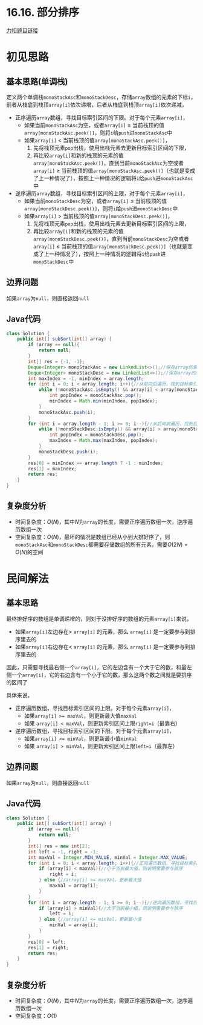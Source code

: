 # 16.16. 部分排序

[力扣题目链接](https://leetcode-cn.com/problems/sub-sort-lcci/)


# 初见思路

## 基本思路(单调栈)
定义两个单调栈`monoStackAsc`和`monoStackDesc`，存储`array`数组的元素的下标`i`，前者从栈底到栈顶`array[i]`依次递增，后者从栈底到栈顶`array[i]`依次递减，

- 正序遍历`array`数组，寻找目标索引区间的下限。对于每个元素`array[i]`，
	- 如果当前`monoStackAsc`为空，或者`array[i]` $\ge$ 当前栈顶的值`array[monoStackAsc.peek()]`，则将`i`给`push`进`monoStackAsc`中
	- 如果`array[i]` $<$ 当前栈顶的值`array[monoStackAsc.peek()]`，
		1. 先将栈顶元素`pop`出栈，使用出栈元素去更新目标索引区间的下限，
		2. 再比较`array[i]`和新的栈顶的元素的值`array[monoStackAsc.peek()]`，直到当前`monoStackAsc`为空或者`array[i]` $\ge$ 当前栈顶的值`array[monoStackAsc.peek()]`（也就是变成了上一种情况了），按照上一种情况的逻辑将`i`给`push`进`monoStackAsc`中
- 逆序遍历`array`数组，寻找目标索引区间的上限，对于每个元素`array[i]`，
	- 如果当前`monoStackDesc`为空，或者`array[i]` $\le$ 当前栈顶的值`array[monoStackDesc.peek()]`，则将`i`给`push`进`monoStackDesc`中
	- 如果`array[i]` $>$ 当前栈顶的值`array[monoStackDesc.peek()]`，
		1. 先将栈顶元素`pop`出栈，使用出栈元素去更新目标索引区间的上限，
		2. 再比较`array[i]`和新的栈顶的元素的值`array[monoStackDesc.peek()]`，直到当前`monoStackDesc`为空或者`array[i]` $\le$ 当前栈顶的值`array[monoStackDesc.peek()]`（也就是变成了上一种情况了），按照上一种情况的逻辑将`i`给`push`进`monoStackDesc`中

## 边界问题
如果`array`为`null`，则直接返回`null`

## Java代码
```java
class Solution {
    public int[] subSort(int[] array) {
        if (array == null){
            return null;
        }
        int[] res = {-1, -1};
        Deque<Integer> monoStackAsc = new LinkedList<>();//保存array的索引，从栈底到栈顶索引对应的元素依次递增
        Deque<Integer> monoStackDesc = new LinkedList<>();//保存array的索引，从栈底到栈顶索引对应的元素依次递减
        int maxIndex = -1, minIndex = array.length;
        for (int i = 0; i < array.length; i++){//从前向后遍历，找到目标索引区间的下限
            while (!monoStackAsc.isEmpty() && array[i] < array[monoStackAsc.peek()]){
                int popIndex = monoStackAsc.pop();
                minIndex = Math.min(minIndex, popIndex);
            }
            monoStackAsc.push(i);
        }
        for (int i = array.length - 1; i >= 0; i--){//从后向前遍历，找到目标索引区间的上限
            while (!monoStackDesc.isEmpty() && array[i] > array[monoStackDesc.peek()]){
                int popIndex = monoStackDesc.pop();
                maxIndex = Math.max(maxIndex, popIndex);
            }
            monoStackDesc.push(i);
        }
        res[0] = minIndex == array.length ? -1 : minIndex;
        res[1] = maxIndex;
        return res;
    }
}
```

## 复杂度分析
- 时间复杂度：$O(N)$，其中$N$为`array`的长度，需要正序遍历数组一次，逆序遍历数组一次
- 空间复杂度：$O(N)$，最坏的情况是数组已经从小到大排好序了，则`monoStackAsc`和`monoStackDesc`都需要存储数组的所有元素，需要$O(2N)=O(N)$的空间

# 民间解法

## 基本思路

最终排好序的数组是单调递增的，则对于没排好序的数组的元素`array[i]`来说，

- 如果`array[i]`左边存在$>$ `array[i]` 的元素，那么 `array[i]` 是一定要参与到排序里去的
- 如果`array[i]`右边存在$<$ `array[i]` 的元素，那么 `array[i]` 是一定要参与到排序里去的

因此，只需要寻找最右侧一个`array[i]`，它的左边含有一个大于它的数，和最左侧一个`array[i]`，它的右边含有一个小于它的数，那么这两个数之间就是要排序的区间了

具体来说，

- 正序遍历数组，寻找目标索引区间的上限。对于每个元素`array[i]`，
	- 如果`array[i] >= maxVal`，则更新最大值`maxVal`
	- 如果 `array[i] < maxVal`，则更新索引区间上限`right=i`（最靠右）
- 逆序遍历数组，寻找目标索引区间的下限。对于每个元素`array[i]`，
	- 如果`array[i] <= minVal`，则更新最小值`minVal`
	- 如果 `array[i] > minVal`，则更新索引区间上限`left=i`（最靠左）

## 边界问题
如果`array`为`null`，则直接返回`null`

## Java代码
```java
class Solution {
    public int[] subSort(int[] array) {
        if (array == null){
            return null;
        }
        int[] res = new int[2];
        int left = -1, right = -1;
        int maxVal = Integer.MIN_VALUE, minVal = Integer.MAX_VALUE;
        for (int i = 0; i < array.length; i++){//正向遍历数组，寻找目标索引区间的上限
            if (array[i] < maxVal){//小于当前最大值，则说明需要参与排序
                right = i;
            } else {//array[i] >= maxVal，更新最大值
                maxVal = array[i];
            }
        }
        for (int i = array.length - 1; i >= 0; i--){//逆向遍历数组，寻找目标索引区间的下限
            if (array[i] > minVal){//大于当前最小值，则说明需要参与排序
                left = i;
            } else {//array[i] <= minVal，更新最小值
                minVal = array[i];
            }
        }
        res[0] = left;
        res[1] = right;
        return res;
    }
}
```

## 复杂度分析
- 时间复杂度：$O(N)$，其中$N$为`array`的长度，需要正序遍历数组一次，逆序遍历数组一次
- 空间复杂度：$O(1)$